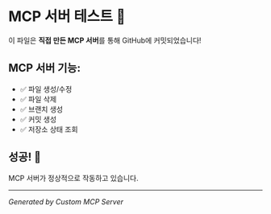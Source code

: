 # MCP 서버 테스트 🎯

이 파일은 **직접 만든 MCP 서버**를 통해 GitHub에 커밋되었습니다!

## MCP 서버 기능:
- ✅ 파일 생성/수정
- ✅ 파일 삭제  
- ✅ 브랜치 생성
- ✅ 커밋 생성
- ✅ 저장소 상태 조회

## 성공! 🎉
MCP 서버가 정상적으로 작동하고 있습니다.

---
*Generated by Custom MCP Server*

